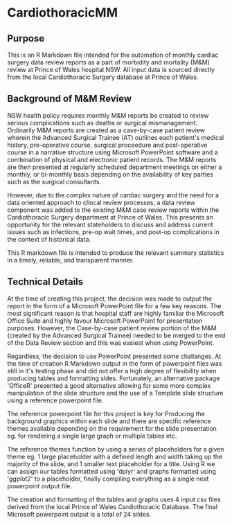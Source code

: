 # CardiothoracicMM

## Purpose

This is an R Markdown file intended for the automation of monthly cardiac surgery data review reports as a part of morbidity and mortality (M&M) review at Prince of Wales hospital NSW. All input data is sourced directly from the local Cardiothoracic Surgery database at Prince of Wales.

## Background of M&M Review

NSW health policy requires monthly M&M reports be created to review serious complications such as deaths or surgical mismanagement. Ordinarily M&M reports are created as a case-by-case patient review wherein the Advanced Surgical Trainee (AT) outlines each patient's medical history, pre-operative course, surgical proceedure and post-operative course in a narrative structure using Microsoft PowerPoint software and a combination of physical and electronic patient records. The M&M reports are then presented at regularly scheduled department meetings on either a monthly, or bi-monthly basis depending on the availability of key parties such as the surgical consultants.

However, due to the complex nature of cardiac surgery and the need for a data oriented approach to clincal review processes, a data review component was added to the existing M&M case review reports within the Cardiothoracic Surgery department at Prince of Wales. This presents an opportunity for the relevant stateholders to discuss and address current issues such as infections, pre-op wait times, and post-op complications in the context of historical data.

This R markdown file is intended to produce the relevant summary statistics in a timely, reliable, and transparent manner.

## Technical Details

At the time of creating this project, the decision was made to output the report in the form of a Microsoft PowerPoint file for a few key reasons. The most significant reason is that hospital staff are highly familiar the Microsoft Office Suite and highly favour Microsoft PowerPoint for presentation purposes. However, the Case-by-case patient review portion of the M&M (created by the Advanced Surgical Trainee) needed to be merged to the end of the Data Review section and this was easiest when using PowerPoint. 

Regardless, the decision to use PowerPoint presented some challanges. At the time of creation R Markdown output in the form of powerpoint files was still in it's testing phase and did not offer a high degree of flexibility when producing tables and formatting sldes. Fortunately, an alternative package 'OfficeR' presented a good alternative allowing for some more complex manipulation of the slide structure and the use of a Template slide structure using a reference powerpoint file.

The reference powerpoint file for this project is key for Producing the background graphics within each slide and there are specific reference themes available depending on the requirement for the slide presentation eg. for rendering a single large graph or multiple tables etc. 

The reference themes function by using a series of placeholders for a given theme eg. 1 large placeholder with a defined length and width taking up the majority of the slide, and 1 smaller text placeholder for a title. Using R we can assign our tables formatted using 'dplyr' and graphs formatted using 'ggplot2' to a placeholder, finally compiling everything as a single neat powerpoint output file.

The creation and formatting of the tables and graphs uses 4 input csv files derived from the local Prince of Wales Cardiothoracic Database. The final Microsoft powerpoint output is a total of 24 sildes.
